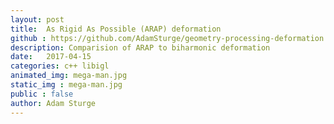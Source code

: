 ```yaml
---
layout: post
title:  As Rigid As Possible (ARAP) deformation
github : https://github.com/AdamSturge/geometry-processing-deformation
description: Comparision of ARAP to biharmonic deformation
date:   2017-04-15
categories: c++ libigl
animated_img: mega-man.jpg
static_img : mega-man.jpg
public : false
author: Adam Sturge
---
```


